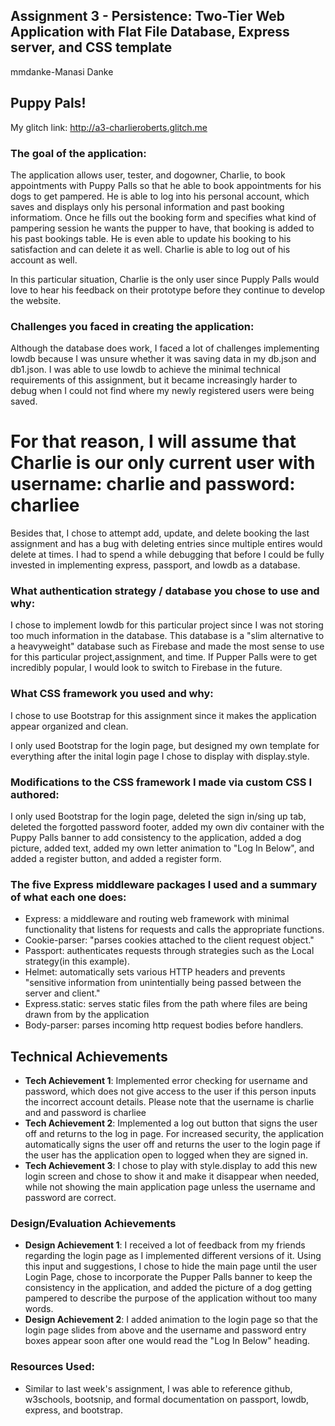 ## Assignment 3 - Persistence: Two-Tier Web Application with Flat File Database, Express server, and CSS template

mmdanke-Manasi Danke

## Puppy Pals!
My glitch link: http://a3-charlieroberts.glitch.me

### The goal of the application:

The application allows user, tester, and dogowner, Charlie, to book appointments with Puppy Palls so that he able to book appointments for his dogs to get pampered. He is able to log into his personal account, which saves and displays only his personal information and past booking informatiom. Once he fills out the booking form and specifies what kind of pampering session he wants the pupper to have, that booking is added to his past bookings table. He is even able to update his booking to his satisfaction and can delete it as well. Charlie is able to log out of his account as well.

In this particular situation, Charlie is the only user since Pupply Palls would love to hear his feedback on their prototype before they continue to develop the website.

### Challenges you faced in creating the application:

Although the database does work, I faced a lot of challenges implementing lowdb because I was unsure whether it was saving data in my db.json and db1.json. I was able to use lowdb to achieve the minimal technical requirements of this assignment, but it became increasingly harder to debug when I could not find where my newly registered users were being saved. 

# For that reason, I will assume that Charlie is our only current user with username: charlie and password: charliee 

Besides that, I chose to attempt add, update, and delete booking the last assignment and has a bug with deleting entries since multiple entires would delete at times. I had to spend a while debugging that before I could be fully invested in implementing express, passport, and lowdb as a database.

### What authentication strategy / database you chose to use and why:

I chose to implement lowdb for this particular project since I was not storing too much information in the database. This database is a "slim alternative to a heavyweight" database such as Firebase and made the most sense to use for this particular project,assignment, and time. If Pupper Palls were to get incredibly popular, I would look to switch to Firebase in the future.


### What CSS framework you used and why:

I chose to use Bootstrap for this assignment since it makes the application appear organized and clean.

I only used Bootstrap for the login page, but designed my own template for everything after the inital login page I chose to display with display.style.

### Modifications to the CSS framework I made via custom CSS I authored:

I only used Bootstrap for the login page, deleted the sign in/sing up tab, deleted the forgotted password footer, added my own div container with the Puppy Palls banner to add consistency to the application, added a dog picture, added text, added my own letter animation to "Log In Below", and added a register button, and added a register form.


### The five Express middleware packages I used and a summary of what each one does:

   - Express: a middleware and routing web framework with minimal functionality that listens for requests and calls the appropriate functions.
 - Cookie-parser: "parses cookies attached to the client request object."
 - Passport: authenticates requests through strategies such as the Local strategy(in this example).
 - Helmet: automatically sets various HTTP headers and prevents "sensitive information from unintentially being passed between the server and client."
 - Express.static: serves static files from the path where files are being drawn from by the application
 - Body-parser: parses incoming http request bodies before handlers.
 

## Technical Achievements
- **Tech Achievement 1**: Implemented error checking for username and password, which does not give access to the user if this person inputs the incorrect account details. Please note that the username is charlie and and password is charliee
- **Tech Achievement 2**: Implemented a log out button that signs the user off and returns to the log in page. For increased security, the application automatically signs the user off and returns the user to the login page if the user has the application open to logged when they are signed in.
- **Tech Achievement 3**: I chose to play with style.display to add this new login screen and chose to show it and make it disappear when needed, while not showing the main application page unless the username and password are correct.

### Design/Evaluation Achievements
- **Design Achievement 1**: I received a lot of feedback from my friends regarding the login page as I implemented different versions of it. Using this input and suggestions, I chose to hide the main page until the user Login Page, chose to incorporate the Pupper Palls banner to keep the consistency in the application, and added the picture of a dog getting pampered to describe the purpose of the application without too many words.
- **Design Achievement 2**: I added animation to the login page so that the login page slides from above and the username and password entry boxes appear soon after one would read the "Log In Below" heading.

### Resources Used:
 - Similar to last week's assignment, I was able to reference github, w3schools, bootsnip, and formal documentation on passport, lowdb, express, and bootstrap.

